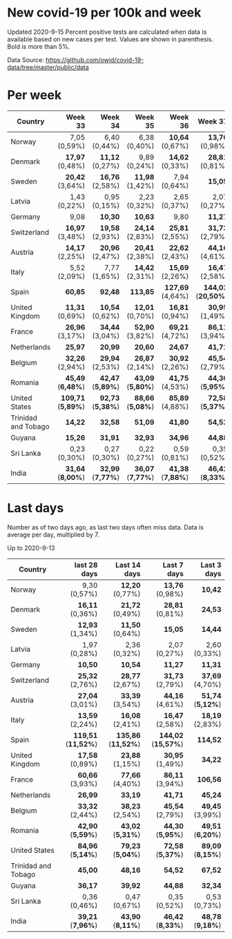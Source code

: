 # New covid-19 per 100k and week
Updated 2020-9-15
Percent positive tests are calculated when data is available based on new cases per test.  Values are shown in parenthesis.  Bold is more than 5%.

Data Source: https://github.com/owid/covid-19-data/tree/master/public/data

# Per week
|Country|Week 33|Week 34|Week 35|Week 36|Week 37|Week 38|
| --- | --: | --: | --: | --: | --: | --: |
|Norway|7,05 (0,59%) |6,40 (0,44%) |6,38 (0,40%) |**10,64** (0,67%) |**13,76** (0,98%) |**18,66** |
|Denmark|**17,97** (0,48%) |**11,12** (0,27%) |9,89 (0,24%) |**14,62** (0,33%) |**28,81** (0,81%) |**35,29** |
|Sweden|**20,42** (3,64%) |**16,76** (2,58%) |**11,98** (1,42%) |7,94 (0,64%) |**15,05** |0,00 |
|Latvia|1,43 (0,22%) |0,95 (0,15%) |2,23 (0,32%) |2,65 (0,37%) |2,07 (0,27%) |2,41 (0,69%) |
|Germany|9,08 |**10,30** |**10,63** |9,80 |**11,27** |9,75 |
|Switzerland|**16,97** (3,48%) |**19,58** (2,93%) |**24,14** (2,83%) |**25,81** (2,55%) |**31,73** (2,79%) |**29,52** |
|Austria|**14,17** (2,25%) |**20,96** (2,47%) |**20,41** (2,38%) |**22,62** (2,43%) |**44,16** (4,61%) |**36,26** (4,11%) |
|Italy|5,52 (2,09%) |7,77 (1,65%) |**14,42** (2,31%) |**15,69** (2,26%) |**16,47** (2,58%) |**14,26** |
|Spain|**60,85** |**92,48** |**113,85** |**127,69** (4,64%) |**144,02** (**20,50%**) |**410,29** |
|United Kingdom|**11,31** (0,69%) |**10,54** (0,62%) |**12,01** (0,70%) |**16,81** (0,94%) |**30,95** (1,49%) |**30,68** |
|France|**26,96** (3,17%) |**34,44** (3,04%) |**52,90** (3,82%) |**69,21** (4,72%) |**86,11** (3,94%) |**71,54** |
|Netherlands|**25,97** |**20,99** |**20,60** |**24,67** |**41,71** |**48,70** |
|Belgium|**32,26** (2,94%) |**29,94** (2,53%) |**26,87** (2,14%) |**30,92** (2,26%) |**45,54** (2,79%) |2,30 |
|Romania|**45,49** (**6,48%**) |**42,47** (**5,89%**) |**43,09** (**5,80%**) |**41,75** (4,53%) |**44,30** (**5,95%**) |**32,77** |
|United States|**109,71** (**5,89%**) |**92,73** (**5,38%**) |**88,66** (**5,08%**) |**85,89** (4,88%) |**72,58** (**5,37%**) |**72,66** |
|Trinidad and Tobago|**14,22** |**32,58** |**51,09** |**41,80** |**54,52** |**37,01** |
|Guyana|**15,26** |**31,91** |**32,93** |**34,96** |**44,88** |**32,04** |
|Sri Lanka|0,23 (0,30%) |0,27 (0,30%) |0,22 (0,27%) |0,59 (0,81%) |0,35 (0,52%) |1,08 |
|India|**31,64** (**8,00%**) |**32,99** (**7,77%**) |**36,07** (**7,77%**) |**41,38** (**7,88%**) |**46,42** (**8,33%**) |**44,61** |

# Last days
Number as of two days ago, as last two days often miss data.  Data is average per day, multiplied by 7.

Up to 2020-9-13

|Country|last 28 days|Last 14 days|Last 7 days|Last 3 days|
| --- | --: | --: | --: | --: |
|Norway|9,30 (0,57%)|**12,20** (0,77%)|**13,76** (0,98%)|**10,42**|
|Denmark|**16,11** (0,36%)|**21,72** (0,49%)|**28,81** (0,81%)|**24,53**|
|Sweden|**12,93** (1,34%)|**11,50** (0,64%)|**15,05**|**14,44**|
|Latvia|1,97 (0,28%)|2,36 (0,32%)|2,07 (0,27%)|2,60 (0,33%)|
|Germany|**10,50**|**10,54**|**11,27**|**11,31**|
|Switzerland|**25,32** (2,76%)|**28,77** (2,67%)|**31,73** (2,79%)|**37,69** (4,70%)|
|Austria|**27,04** (3,01%)|**33,39** (3,54%)|**44,16** (4,61%)|**51,74** (**5,12%**)|
|Italy|**13,59** (2,24%)|**16,08** (2,41%)|**16,47** (2,58%)|**18,19** (2,83%)|
|Spain|**119,51** (**11,52%**)|**135,86** (**11,52%**)|**144,02** (**15,57%**)|**114,52**|
|United Kingdom|**17,58** (0,89%)|**23,88** (1,15%)|**30,95** (1,49%)|**34,22**|
|France|**60,66** (3,93%)|**77,66** (4,40%)|**86,11** (3,94%)|**106,56**|
|Netherlands|**26,99**|**33,19**|**41,71**|**45,24**|
|Belgium|**33,32** (2,44%)|**38,23** (2,54%)|**45,54** (2,79%)|**49,45** (3,99%)|
|Romania|**42,90** (**5,59%**)|**43,02** (**5,31%**)|**44,30** (**5,95%**)|**49,51** (**6,20%**)|
|United States|**84,96** (**5,14%**)|**79,23** (**5,04%**)|**72,58** (**5,37%**)|**89,09** (**8,15%**)|
|Trinidad and Tobago|**45,00**|**48,16**|**54,52**|**67,52**|
|Guyana|**36,17**|**39,92**|**44,88**|**32,34**|
|Sri Lanka|0,36 (0,46%)|0,47 (0,67%)|0,35 (0,52%)|0,53 (0,73%)|
|India|**39,21** (**7,96%**)|**43,90** (**8,11%**)|**46,42** (**8,33%**)|**48,78** (**9,18%**)|
